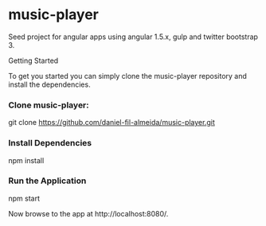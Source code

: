 # music-player


Seed project for angular apps using angular 1.5.x, gulp and twitter bootstrap 3.

Getting Started

To get you started you can simply clone the music-player repository and install the dependencies.

### Clone music-player:
git clone https://github.com/daniel-fil-almeida/music-player.git


### Install Dependencies
npm install


### Run the Application
npm start



Now browse to the app at http://localhost:8080/.
